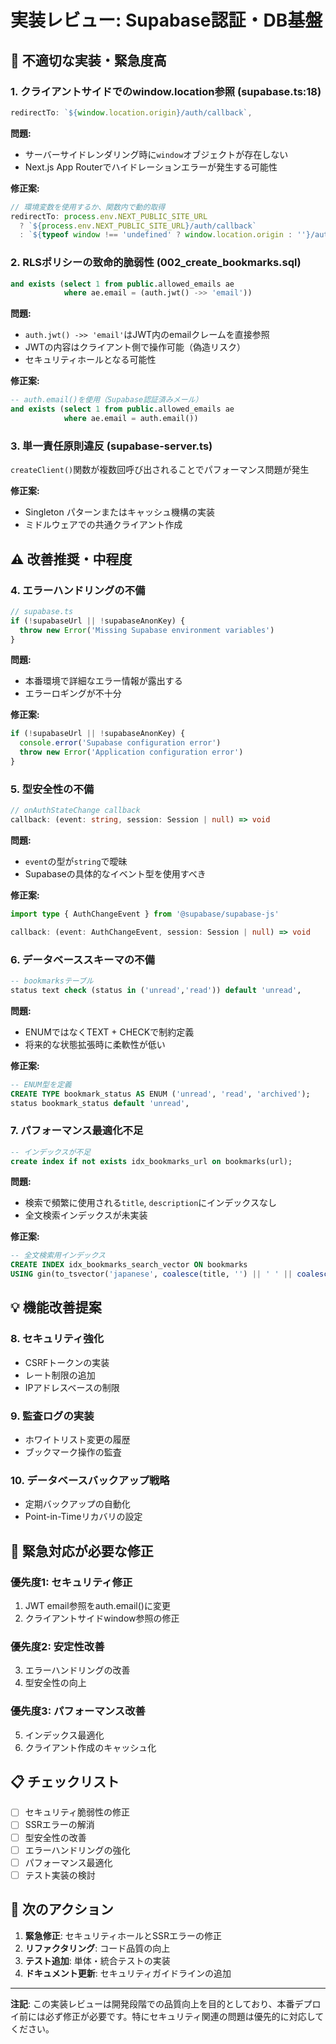 # 実装レビュー: Supabase認証・DB基盤

## 🚨 不適切な実装・緊急度高

### 1. **クライアントサイドでのwindow.location参照 (supabase.ts:18)**
```typescript
redirectTo: `${window.location.origin}/auth/callback`,
```

**問題:**
- サーバーサイドレンダリング時に`window`オブジェクトが存在しない
- Next.js App Routerでハイドレーションエラーが発生する可能性

**修正案:**
```typescript
// 環境変数を使用するか、関数内で動的取得
redirectTo: process.env.NEXT_PUBLIC_SITE_URL 
  ? `${process.env.NEXT_PUBLIC_SITE_URL}/auth/callback` 
  : `${typeof window !== 'undefined' ? window.location.origin : ''}/auth/callback`
```

### 2. **RLSポリシーの致命的脆弱性 (002_create_bookmarks.sql)**
```sql
and exists (select 1 from public.allowed_emails ae
            where ae.email = (auth.jwt() ->> 'email'))
```

**問題:**
- `auth.jwt() ->> 'email'`はJWT内のemailクレームを直接参照
- JWTの内容はクライアント側で操作可能（偽造リスク）
- セキュリティホールとなる可能性

**修正案:**
```sql
-- auth.email()を使用（Supabase認証済みメール）
and exists (select 1 from public.allowed_emails ae
            where ae.email = auth.email())
```

### 3. **単一責任原則違反 (supabase-server.ts)**
`createClient()`関数が複数回呼び出されることでパフォーマンス問題が発生

**修正案:**
- Singleton パターンまたはキャッシュ機構の実装
- ミドルウェアでの共通クライアント作成

## ⚠️ 改善推奨・中程度

### 4. **エラーハンドリングの不備**
```typescript
// supabase.ts
if (!supabaseUrl || !supabaseAnonKey) {
  throw new Error('Missing Supabase environment variables')
}
```

**問題:**
- 本番環境で詳細なエラー情報が露出する
- エラーロギングが不十分

**修正案:**
```typescript
if (!supabaseUrl || !supabaseAnonKey) {
  console.error('Supabase configuration error')
  throw new Error('Application configuration error')
}
```

### 5. **型安全性の不備**
```typescript
// onAuthStateChange callback
callback: (event: string, session: Session | null) => void
```

**問題:**
- `event`の型が`string`で曖昧
- Supabaseの具体的なイベント型を使用すべき

**修正案:**
```typescript
import type { AuthChangeEvent } from '@supabase/supabase-js'

callback: (event: AuthChangeEvent, session: Session | null) => void
```

### 6. **データベーススキーマの不備**
```sql
-- bookmarksテーブル
status text check (status in ('unread','read')) default 'unread',
```

**問題:**
- ENUMではなくTEXT + CHECKで制約定義
- 将来的な状態拡張時に柔軟性が低い

**修正案:**
```sql
-- ENUM型を定義
CREATE TYPE bookmark_status AS ENUM ('unread', 'read', 'archived');
status bookmark_status default 'unread',
```

### 7. **パフォーマンス最適化不足**
```sql
-- インデックスが不足
create index if not exists idx_bookmarks_url on bookmarks(url);
```

**問題:**
- 検索で頻繁に使用される`title`, `description`にインデックスなし
- 全文検索インデックスが未実装

**修正案:**
```sql
-- 全文検索用インデックス
CREATE INDEX idx_bookmarks_search_vector ON bookmarks 
USING gin(to_tsvector('japanese', coalesce(title, '') || ' ' || coalesce(description, '')));
```

## 💡 機能改善提案

### 8. **セキュリティ強化**
- CSRFトークンの実装
- レート制限の追加
- IPアドレスベースの制限

### 9. **監査ログの実装**
- ホワイトリスト変更の履歴
- ブックマーク操作の監査

### 10. **データベースバックアップ戦略**
- 定期バックアップの自動化
- Point-in-Timeリカバリの設定

## 🔧 緊急対応が必要な修正

### 優先度1: セキュリティ修正
1. JWT email参照をauth.email()に変更
2. クライアントサイドwindow参照の修正

### 優先度2: 安定性改善
3. エラーハンドリングの改善
4. 型安全性の向上

### 優先度3: パフォーマンス改善
5. インデックス最適化
6. クライアント作成のキャッシュ化

## 📋 チェックリスト

- [ ] セキュリティ脆弱性の修正
- [ ] SSRエラーの解消
- [ ] 型安全性の改善
- [ ] エラーハンドリングの強化
- [ ] パフォーマンス最適化
- [ ] テスト実装の検討

## 🎯 次のアクション

1. **緊急修正**: セキュリティホールとSSRエラーの修正
2. **リファクタリング**: コード品質の向上
3. **テスト追加**: 単体・統合テストの実装
4. **ドキュメント更新**: セキュリティガイドラインの追加

---

**注記**: この実装レビューは開発段階での品質向上を目的としており、本番デプロイ前には必ず修正が必要です。特にセキュリティ関連の問題は優先的に対応してください。